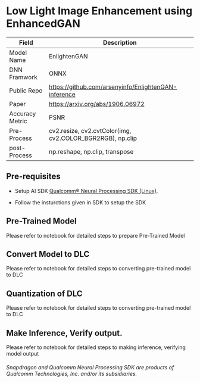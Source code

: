 # Low Light Image Enhancement using EnhancedGAN

| Field | Description |
| --- | --- |
| Model Name | EnlightenGAN |
| DNN Framwork | ONNX |
| Public Repo  | https://github.com/arsenyinfo/EnlightenGAN-inference |
| Paper        | https://arxiv.org/abs/1906.06972 |
| Accuracy Metric | PSNR |
| Pre-Process | cv2.resize, cv2.cvtColor(img, cv2.COLOR_BGR2RGB), np.clip |
| post-Process| np.reshape, np.clip, transpose |


## Pre-requisites

- Setup AI SDK <a href="https://qpm.qualcomm.com/#/main/tools/details/qualcomm_neural_processing_sdk"> Qualcomm® Neural Processing SDK (Linux)</a>. 

- Follow the insturctions given in SDK to setup the SDK 


## Pre-Trained Model

Please refer to notebook for detailed steps to prepare Pre-Trained Model

## Convert Model to DLC

Please refer to notebook for detailed steps to converting pre-trained model to DLC

## Quantization of DLC

Please refer to notebook for detailed steps to converting pre-trained model to DLC

## Make Inference, Verify output. 

Please refer to notebook for detailed steps to making inference, verifying model output

###### *Snapdragon and Qualcomm Neural Processing SDK are products of Qualcomm Technologies, Inc. and/or its subsidiaries.*